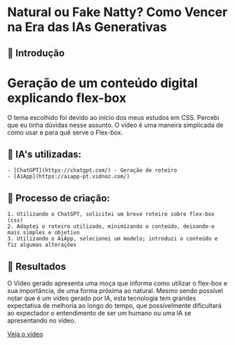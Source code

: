 # Natural ou Fake Natty? Como Vencer na Era das IAs Generativas

## 🚀 Introdução

# Geração de um conteúdo digital explicando flex-box

O tema escolhido foi devido ao início dos meus estudos em CSS. Percebi que eu tinha dúvidas nesse assunto. O vídeo é uma maneira simplicada de como usar e para quê serve o Flex-box.

## 🤖 IA's utilizadas: 
    - [ChatGPT](https://chatgpt.com/) - Geração de roteiro
    - [AiApp](https://aiapp-pt.vidnoz.com/)

## 🧐 Processo de criação:
    1. Utilizando o ChatGPT, solicitei um breve roteiro sobre flex-box (css)
    2. Adaptei o roteiro utilizado, minimizando o conteúdo, deixando-o mais simples e objetivo
    3. Utilizando o AiApp, selecionei um modelo; introduzi o conteúdo e fiz algumas alterações


## 🚀 Resultados
O Vídeo gerado apresenta uma moça que informa como utilizar o flex-box e sua importância, de uma forma próxima ao natural. Mesmo sendo possível notar que é um vídeo gerado por IA, esta tecnologia tem grandes expectativa de melhoria ao longo do tempo, que possívelmente dificultará ao expectador o entendimento de ser um humano ou uma IA se apresentando no vídeo.

[Veja o vídeo](video_ia.mp4)